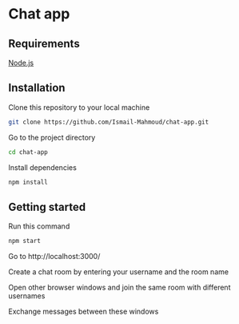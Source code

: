 # Chat app

## Requirements
[Node.js](https://nodejs.org/)

## Installation

Clone this repository to your local machine
```bash
git clone https://github.com/Ismail-Mahmoud/chat-app.git
```

Go to the project directory
```bash
cd chat-app
```

Install dependencies
```bash
npm install
```

## Getting started

Run this command
```bash
npm start
```

Go to http://localhost:3000/

Create a chat room by entering your username and the room name

Open other browser windows and join the same room with different usernames

Exchange messages between these windows